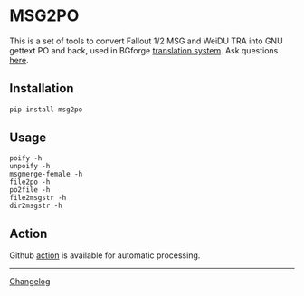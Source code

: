 # MSG2PO

This is a set of tools to convert Fallout 1/2 MSG and WeiDU TRA into GNU gettext PO and back, used in BGforge [translation system](https://tra.bgforge.net/). Ask questions [here](https://forums.bgforge.net/viewforum.php?f=9).

## Installation
```bash
pip install msg2po
```

## Usage
```
poify -h
unpoify -h
msgmerge-female -h
file2po -h
po2file -h
file2msgstr -h
dir2msgstr -h
```

## Action
Github [action](docs/action.md) is available for automatic processing.

---
[Changelog](docs/changelog.md)
